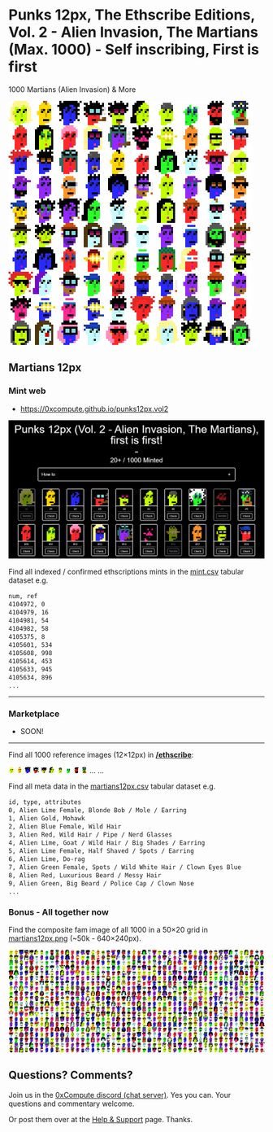 

# Punks 12px, The Ethscribe Editions, Vol. 2 - Alien Invasion, The Martians (Max. 1000) - Self inscribing, First is first

1000 Martians (Alien Invasion) & More


![](i/martians12px_100@4x.png "the first hundred martian 12px in 4x")



## Martians 12px

### Mint web

  - <https://0xcompute.github.io/punks12px.vol2>


![](i/martians12px-mint.png)


Find all indexed / confirmed ethscriptions mints in the [mint.csv](mint.csv) tabular dataset e.g.

```
num, ref
4104972, 0
4104979, 16
4104981, 54
4104982, 58
4105375, 8
4105601, 534
4105608, 998
4105614, 453
4105633, 945
4105634, 896
...
```

---

### Marketplace

  - SOON!
  
---



Find all 1000 reference images (12×12px) in [**/ethscribe**](ethscribe):

![](ethscribe/martian000.png)
![](ethscribe/martian001.png)
![](ethscribe/martian002.png)
![](ethscribe/martian003.png)
![](ethscribe/martian004.png)
![](ethscribe/martian005.png)
![](ethscribe/martian006.png)
![](ethscribe/martian007.png)
![](ethscribe/martian008.png)
![](ethscribe/martian009.png)
...
...


Find all meta data in the [martians12px.csv](martians12px.csv) tabular dataset e.g.

```
id, type, attributes
0, Alien Lime Female, Blonde Bob / Mole / Earring
1, Alien Gold, Mohawk
2, Alien Blue Female, Wild Hair
3, Alien Red, Wild Hair / Pipe / Nerd Glasses
4, Alien Lime, Goat / Wild Hair / Big Shades / Earring
5, Alien Lime Female, Half Shaved / Spots / Earring
6, Alien Lime, Do-rag
7, Alien Green Female, Spots / Wild White Hair / Clown Eyes Blue
8, Alien Red, Luxurious Beard / Messy Hair
9, Alien Green, Big Beard / Police Cap / Clown Nose
...
```


### Bonus - All together now

Find the composite fam image of all 1000 in a 50×20 grid in [martians12px.png](martians12px.png) (~50k - 640×240px).

![](martians12px.png)






## Questions? Comments?


Join us in the [0xCompute discord (chat server)](https://discord.gg/3JRnDUap6y). Yes you can.
Your questions and commentary welcome.

Or post them over at the [Help & Support](https://github.com/geraldb/help) page. Thanks.

